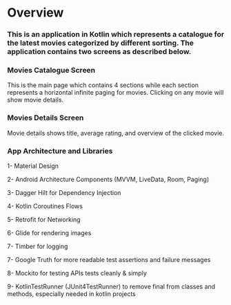 # Overview #

### This is an application in Kotlin which represents a catalogue for the latest movies categorized by different sorting. The application contains two screens as described below.

### Movies Catalogue Screen ###

This is the main page which contains 4 sections while each section represents a horizontal infinite paging for movies.
Clicking on any movie will show movie details.


### Movies Details Screen ###

Movie details shows title, average rating, and overview of the clicked movie.


### App Architecture and Libraries ###

1- Material Design

2- Android Architecture Components (MVVM, LiveData, Room, Paging)

3- Dagger Hilt for Dependency Injection

4- Kotlin Coroutines Flows

5- Retrofit for Networking

6- Glide for rendering images

7- Timber for logging

7- Google Truth for more readable test assertions and failure messages

8- Mockito for testing APIs tests cleanly & simply

9- KotlinTestRunner (JUnit4TestRunner) to remove final from classes and methods, especially needed in kotlin projects
